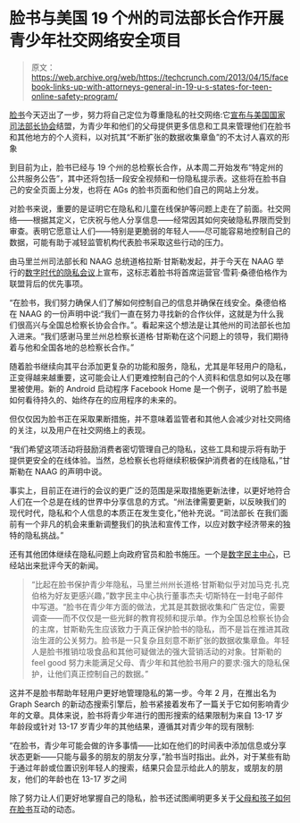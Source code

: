 # 脸书与美国 19 个州的司法部长合作开展青少年社交网络安全项目

> 原文：<https://web.archive.org/web/https://techcrunch.com/2013/04/15/facebook-links-up-with-attorneys-general-in-19-u-s-states-for-teen-online-safety-program/>

[脸书](https://web.archive.org/web/20230404151047/http://www.facebook.com/)今天迈出了一步，努力将自己定位为尊重隐私的社交网络:它[宣布与美国](https://web.archive.org/web/20230404151047/https://www.facebook.com/notes/facebook-safety/facebook-attorneys-general-announce-online-safety-campaign/557226434298143)[国家司法部长协会](https://web.archive.org/web/20230404151047/http://www.naag.org/)结盟，为青少年和他们的父母提供更多信息和工具来管理他们在脸书和其他地方的个人资料，以对抗其“不断扩张的数据收集章鱼”的不太讨人喜欢的形象

到目前为止，脸书已经与 19 个州的总检察长合作，从本周二开始发布“特定州的公共服务公告”，其中还将包括一段安全视频和一份隐私提示表。这些将在脸书自己的安全页面上分发，也将在 AGs 的脸书页面和他们自己的网站上分发。

对脸书来说，重要的是证明它在隐私和儿童在线保护等问题上走在了前面。社交网络——根据其定义，它庆祝与他人分享信息——经常因其如何突破隐私界限而受到审查。表明它愿意让人们——特别是更脆弱的年轻人——尽可能容易地控制自己的数据，可能有助于减轻监管机构代表脸书采取这些行动的压力。

由马里兰州司法部长和 NAAG 总统道格拉斯·甘斯勒发起，并于今天在 NAAG 举行的[数字时代的隐私会议](https://web.archive.org/web/20230404151047/http://www.naag.org/privacy-in-the-digital-age.php)上宣布，这标志着脸书将首席运营官·雪莉·桑德伯格作为联盟背后的优先事项。

“在脸书，我们努力确保人们了解如何控制自己的信息并确保在线安全。桑德伯格在 NAAG 的一份声明中说:“我们一直在努力寻找新的合作伙伴，这就是为什么我们很高兴与全国总检察长协会合作。”。看起来这个想法是让其他州的司法部长也加入进来。“我们感谢马里兰州总检察长道格·甘斯勒在这个问题上的领导，我们期待着与他和全国各地的总检察长合作。”

随着脸书继续向其平台添加更复杂的功能和服务，隐私，尤其是年轻用户的隐私，正变得越来越重要，这可能会让人们更难控制自己的个人资料和信息如何以及在哪里被使用。新的 Android 启动程序 Facebook Home 是一个例子，说明了脸书是如何看待持久的、始终存在的应用程序的未来的。

但仅仅因为脸书正在采取果断措施，并不意味着监管者和其他人会减少对社交网络的关注，以及用户在社交网络上的表现。

“我们希望这项活动将鼓励消费者密切管理自己的隐私，这些工具和提示将有助于提供更安全的在线体验。当然，总检察长也将继续积极保护消费者的在线隐私，”甘斯勒在 NAAG 的声明中说。

事实上，目前正在进行的会议的更广泛的范围是采取措施更新法律，以更好地符合人们在一个总是在线的世界中分享信息的方式。“州法律需要更新，以反映我们的现代时代，隐私和个人信息的本质正在发生变化，”他补充说。“司法部长
在我们面前有一个非凡的机会来重新调整我们的执法和宣传工作，以应对数字经济带来的独特的隐私挑战。”

还有其他团体继续在隐私问题上向政府官员和脸书施压。一个是[数字民主中心](https://web.archive.org/web/20230404151047/http://www.democraticmedia.org/)，已经站出来批评今天的新闻。

> “比起在脸书保护青少年隐私，马里兰州州长道格·甘斯勒似乎对加马克·扎克伯格为好友更感兴趣，”数字民主中心执行董事杰夫·切斯特在一封电子邮件中写道。“脸书在青少年方面的做法，尤其是其数据收集和广告定位，需要调查——而不仅仅是一些光鲜的教育视频和提示单。作为全国总检察长协会的主席，甘斯勒先生应该致力于真正保护脸书的隐私，而不是旨在推进其政治生涯的公关努力。脸书是一只复杂且刻意不断扩张的数据收集章鱼。年轻人是脸书推销垃圾食品和其他可疑做法的强大营销活动的对象。甘斯勒的 feel good 努力未能满足父母、青少年和其他脸书用户的要求:强大的隐私保护，让他们真正控制自己的数据。”

这并不是脸书帮助年轻用户更好地管理隐私的第一步。今年 2 月，在推出名为 Graph Search 的新动态搜索引擎后，脸书紧接着发布了一篇关于它如何影响青少年的文章。具体来说，脸书将青少年进行的图形搜索的结果限制为来自 13-17 岁年龄段或针对 13-17 岁青少年的其他结果，遵循其对青少年的现有限制:

“在脸书，青少年可能会做的许多事情——比如在他们的时间表中添加信息或分享状态更新——只能与最多的朋友的朋友分享，”脸书当时指出。此外，对于某些有助于通过年龄或位置识别年轻人的搜索，结果只会显示给此人的朋友，或朋友的朋友，他们的年龄也在 13-17 岁之间

除了努力让人们更好地掌握自己的隐私，脸书还试图阐明更多关于[父母和孩子如何在脸书](https://web.archive.org/web/20230404151047/https://www.facebook.com/notes/facebook-data-science/how-families-interact-on-facebook/10151208188528859)互动的动态。
